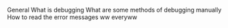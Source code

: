 General
What is debugging
What are some methods of debugging manually
How to read the error messages
ww
everyww